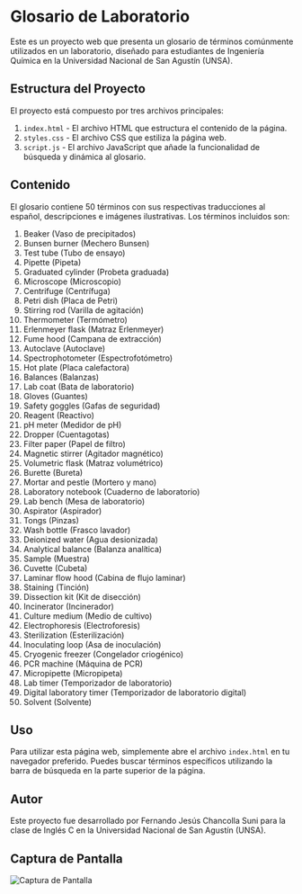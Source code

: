 # Glosario de Laboratorio

Este es un proyecto web que presenta un glosario de términos comúnmente utilizados en un laboratorio, diseñado para estudiantes de Ingeniería Química en la Universidad Nacional de San Agustín (UNSA).

## Estructura del Proyecto

El proyecto está compuesto por tres archivos principales:

1. `index.html` - El archivo HTML que estructura el contenido de la página.
2. `styles.css` - El archivo CSS que estiliza la página web.
3. `script.js` - El archivo JavaScript que añade la funcionalidad de búsqueda y dinámica al glosario.

## Contenido

El glosario contiene 50 términos con sus respectivas traducciones al español, descripciones e imágenes ilustrativas. Los términos incluidos son:

1. Beaker (Vaso de precipitados)
2. Bunsen burner (Mechero Bunsen)
3. Test tube (Tubo de ensayo)
4. Pipette (Pipeta)
5. Graduated cylinder (Probeta graduada)
6. Microscope (Microscopio)
7. Centrifuge (Centrífuga)
8. Petri dish (Placa de Petri)
9. Stirring rod (Varilla de agitación)
10. Thermometer (Termómetro)
11. Erlenmeyer flask (Matraz Erlenmeyer)
12. Fume hood (Campana de extracción)
13. Autoclave (Autoclave)
14. Spectrophotometer (Espectrofotómetro)
15. Hot plate (Placa calefactora)
16. Balances (Balanzas)
17. Lab coat (Bata de laboratorio)
18. Gloves (Guantes)
19. Safety goggles (Gafas de seguridad)
20. Reagent (Reactivo)
21. pH meter (Medidor de pH)
22. Dropper (Cuentagotas)
23. Filter paper (Papel de filtro)
24. Magnetic stirrer (Agitador magnético)
25. Volumetric flask (Matraz volumétrico)
26. Burette (Bureta)
27. Mortar and pestle (Mortero y mano)
28. Laboratory notebook (Cuaderno de laboratorio)
29. Lab bench (Mesa de laboratorio)
30. Aspirator (Aspirador)
31. Tongs (Pinzas)
32. Wash bottle (Frasco lavador)
33. Deionized water (Agua desionizada)
34. Analytical balance (Balanza analítica)
35. Sample (Muestra)
36. Cuvette (Cubeta)
37. Laminar flow hood (Cabina de flujo laminar)
38. Staining (Tinción)
39. Dissection kit (Kit de disección)
40. Incinerator (Incinerador)
41. Culture medium (Medio de cultivo)
42. Electrophoresis (Electroforesis)
43. Sterilization (Esterilización)
44. Inoculating loop (Asa de inoculación)
45. Cryogenic freezer (Congelador criogénico)
46. PCR machine (Máquina de PCR)
47. Micropipette (Micropipeta)
48. Lab timer (Temporizador de laboratorio)
49. Digital laboratory timer (Temporizador de laboratorio digital)
50. Solvent (Solvente)

## Uso

Para utilizar esta página web, simplemente abre el archivo `index.html` en tu navegador preferido. Puedes buscar términos específicos utilizando la barra de búsqueda en la parte superior de la página.

## Autor

Este proyecto fue desarrollado por Fernando Jesús Chancolla Suni para la clase de Inglés C en la Universidad Nacional de San Agustín (UNSA).

## Captura de Pantalla

![Captura de Pantalla](./ruta/a/la/imagen.png)  

